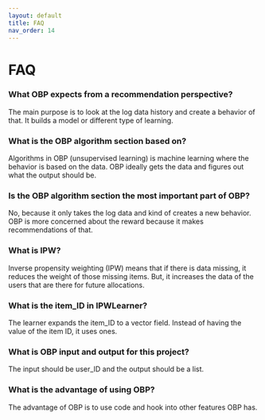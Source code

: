 ```yaml
---
layout: default
title: FAQ
nav_order: 14
---
```

# FAQ

### What OBP expects from a recommendation perspective? 
The main purpose is to look at the log data history and create a behavior of that. It builds a model or different type of learning.

### What is the OBP algorithm section based on?
Algorithms in OBP (unsupervised learning) is machine learning where the behavior is based on the data. OBP ideally gets the data and figures out what the output should be.

### Is the OBP algorithm section the most important part of OBP?
No, because it only takes the log data and kind of creates a new behavior. OBP is more concerned about the reward because it makes recommendations of that. 

### What is IPW?
Inverse propensity weighting (IPW) means that if there is data missing, it reduces the weight of those missing items. But, it increases the data of the users that are there for future allocations. 

### What is the item_ID in IPWLearner?
The learner expands the item_ID to a vector field. Instead of having the value of the item ID, it uses ones.
 
### What is OBP input and output for this project?
The input should be user_ID and the output should be a list.

### What is the advantage of using OBP?
The advantage of OBP is to use code and hook into other features OBP has.
